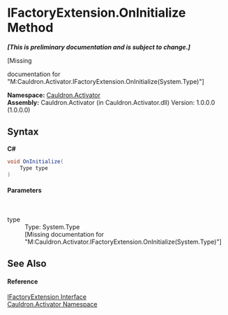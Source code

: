 # IFactoryExtension.OnInitialize Method 
 _**\[This is preliminary documentation and is subject to change.\]**_

\[Missing <summary> documentation for "M:Cauldron.Activator.IFactoryExtension.OnInitialize(System.Type)"\]

**Namespace:**&nbsp;<a href="N_Cauldron_Activator">Cauldron.Activator</a><br />**Assembly:**&nbsp;Cauldron.Activator (in Cauldron.Activator.dll) Version: 1.0.0.0 (1.0.0.0)

## Syntax

**C#**<br />
``` C#
void OnInitialize(
	Type type
)
```


#### Parameters
&nbsp;<dl><dt>type</dt><dd>Type: System.Type<br />\[Missing <param name="type"/> documentation for "M:Cauldron.Activator.IFactoryExtension.OnInitialize(System.Type)"\]</dd></dl>

## See Also


#### Reference
<a href="T_Cauldron_Activator_IFactoryExtension">IFactoryExtension Interface</a><br /><a href="N_Cauldron_Activator">Cauldron.Activator Namespace</a><br />